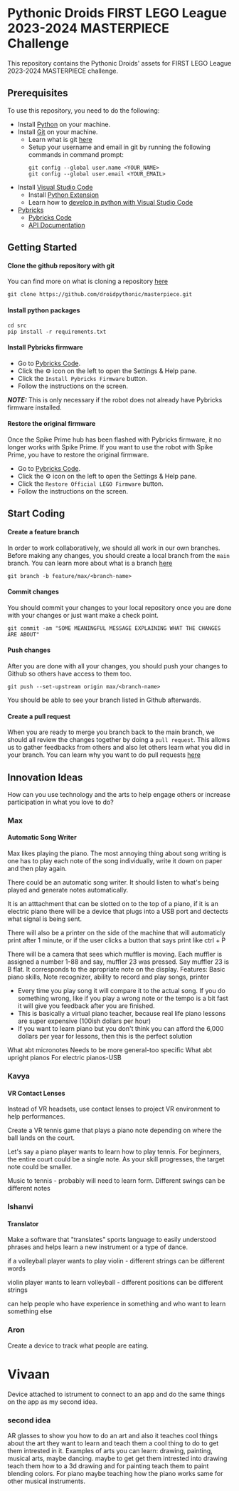 # Pythonic Droids FIRST LEGO League 2023-2024 MASTERPIECE Challenge

This repository contains the Pythonic Droids' assets for FIRST LEGO League 2023-2024 MASTERPIECE challenge.

## Prerequisites

To use this repository, you need to do the following:

- Install [Python](https://www.python.org/downloads/) on your machine.
- Install [Git](https://git-scm.com/downloads) on your machine.
  - Learn what is git [here](https://www.youtube.com/watch?v=WBg9mlpzEYU&ab_channel=ScottHanselman)
  - Setup your username and email in git by running the following commands in command prompt:
    ```shell
    git config --global user.name <YOUR_NAME>
    git config --global user.email <YOUR_EMAIL>
    ```
- Install [Visual Studio Code](https://visualstudio.microsoft.com/)
  - Install [Python Extension](https://marketplace.visualstudio.com/items?itemName=ms-python.python)
  - Learn how to [develop in python with Visual Studio Code](https://code.visualstudio.com/docs/languages/python)
- [Pybricks](https://pybricks.com/install/)
  - [Pybricks Code](https://code.pybricks.com/)
  - [API Documentation](https://docs.pybricks.com/en/latest/)

## Getting Started

#### Clone the github repository with git

You can find more on what is cloning a repository [here](https://docs.github.com/en/repositories/creating-and-managing-repositories/cloning-a-repository)

```shell
git clone https://github.com/droidpythonic/masterpiece.git
```

#### Install python packages

```shell
cd src
pip install -r requirements.txt
```

#### Install Pybricks firmware

- Go to [Pybricks Code](https://code.pybricks.com/).
- Click the ⚙️ icon on the left to open the Settings & Help pane.
- Click the `Install Pybricks Firmware` button.
- Follow the instructions on the screen.

**_NOTE:_** This is only necessary if the robot does not already have Pybricks firmware installed.

#### Restore the original firmware

Once the Spike Prime hub has been flashed with Pybricks firmware, it no longer works with Spike Prime. If you want to use the robot with Spike Prime, you have to restore the original firmware.

- Go to [Pybricks Code](https://code.pybricks.com/).
- Click the ⚙️ icon on the left to open the Settings & Help pane.
- Click the `Restore Official LEGO Firmware` button.
- Follow the instructions on the screen.

## Start Coding

#### Create a feature branch

In order to work collaboratively, we should all work in our own branches. Before making any changes, you should create a local branch from the `main` branch. You can learn more about what is a branch [here](https://git-scm.com/book/en/v2/Git-Branching-Branches-in-a-Nutshell)

```shell
git branch -b feature/max/<branch-name>
```

#### Commit changes

You should commit your changes to your local repository once you are done with your changes or just want make a check point.

```shell
git commit -am "SOME MEANINGFUL MESSAGE EXPLAINING WHAT THE CHANGES ARE ABOUT"
```

#### Push changes

After you are done with all your changes, you should push your changes to Github so others have access to them too.

```shell
git push --set-upstream origin max/<branch-name>
```

You should be able to see your branch listed in Github afterwards.

#### Create a pull request

When you are ready to merge you branch back to the main branch, we should all review the changes together by doing a `pull request`. This allows us to gather feedbacks from others and also let others learn what you did in your branch. You can learn why you want to do pull requests [here](https://www.youtube.com/watch?v=Mfz8NQncwiQ&ab_channel=ScottHanselman)

## Innovation Ideas

How can you use technology and the arts to help engage others or increase participation in what you love to do?                              

### Max

#### Automatic Song Writer

Max likes playing the piano. The most annoying thing about song writing is one has to play each note of the song individually, write it down on paper and then play again.

There could be an automatic song writer. It should listen to what's being played and generate notes automatically. 

It is an atttachment that can be slotted on to the top of a piano, if it is an electric piano there will be a device that plugs into a USB port and dectects what signal is being sent.

There will also be a printer on the side of the machine that will automaticly print after 1 minute, or if the user clicks a button that says print like ctrl + P




There will be a camera that sees which muffler is moving. Each muffler is assigned a  number 1-88 and say, muffler 23 was pressed. Say muffler 23 is B flat. It corresponds to the apropriate note on the display.
Features: Basic piano skills, Note recognizer, ability to record and play songs, printer

- Every time you play song it will compare it to the actual song. If you do something wrong, like if you play a wrong note or the tempo is a bit fast it will give you feedback after you are finished.
- This is basically a virtual piano teacher, because real life piano lessons are super expensive (100ish dollars per hour)
- If you want to learn piano but you don't think you can afford the 6,000 dollars per year for lessons, then this is the perfect solution


What abt micronotes
Needs to be more general-too specific
What abt upright pianos
For electric pianos-USB
### Kavya

#### VR Contact Lenses

Instead of VR headsets, use contact lenses to project VR environment to help performances.

Create a VR tennis game that plays a piano note depending on where the ball lands on the court.

Let's say a piano player wants to learn how to play tennis. For beginners, the entire court could be a single note. As your skill progresses, the target note could be smaller.

Music to tennis - probably will need to learn form. Different swings can be different notes

### Ishanvi

#### Translator

Make a software that "translates" sports language to easily understood phrases and helps learn a new instrument or a type of dance.

if a volleyball player wants to play violin - different strings can be different words

violin player wants to learn volleyball - different positions can be different strings

can help people who have experience in something and who want to learn something else

### Aron

Create a device to track what people are eating.

# Vivaan
Device attached to istrument to connect to an app and do the same things on the app as my second idea.

### second idea
AR glasses to show you how to do an art and also it teaches cool things about the art they want to learn and teach them a cool thing to do to get them intrested in it. Examples of arts you can learn: drawing, painting, musical arts, maybe dancing. maybe to get get them intrested into drawing teach them how to a 3d drawing and for painting teach them to paint blending colors. For piano maybe teaching how the piano works same for other musical instruments.



